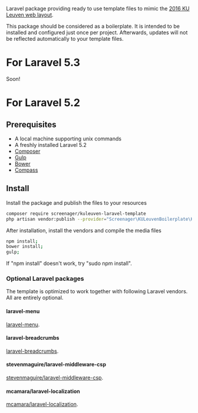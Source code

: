Laravel package providing ready to use template files to mimic the [2016 KU Leuven web layout](https://stijl.kuleuven.be/2016/release/latest/howto_devs.html).

This package should be considered as a boilerplate. It is intended to be installed and configured just once per project.
Afterwards, updates will not be reflected automatically to your template files.

# For Laravel 5.3
Soon!

# For Laravel 5.2

## Prerequisites
* A local machine supporting unix commands
* A freshly installed Laravel 5.2
* [Composer](http://getcomposer.org)
* [Gulp](http://gulpjs.com)
* [Bower](http://bower.io)
* [Compass](http://compass-style.org/)

## Install

Install the package and publish the files to your resources
``` bash
composer require screenager/kuleuven-laravel-template
php artisan vendor:publish --provider="Screenager\KULeuvenBoilerplate\KULeuvenBoilerplateServiceProvider" --force
```

After installation, install the vendors and compile the media files
``` bash
npm install;
bower install;
gulp;
```

If "npm install" doesn't work, try "sudo npm install".

### Optional Laravel packages
The template is optimized to work together with following Laravel vendors.
All are entirely optional.

#### laravel-menu
[laravel-menu](https://github.com/lavary/laravel-menu).

#### laravel-breadcrumbs
[laravel-breadcrumbs](https://github.com/davejamesmiller/laravel-breadcrumbs).

#### stevenmaguire/laravel-middleware-csp
[stevenmaguire/laravel-middleware-csp](https://github.com/stevenmaguire/laravel-middleware-csp).

#### mcamara/laravel-localization
[mcamara/laravel-localization](https://github.com/mcamara/laravel-localization).